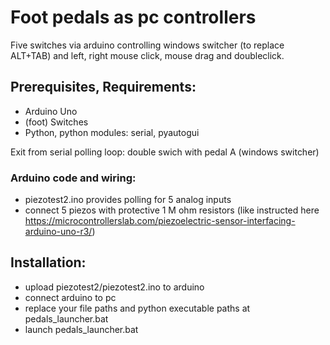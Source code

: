 Foot pedals as pc controllers
=======

Five switches via arduino controlling windows switcher (to replace ALT+TAB) and left, right mouse click, mouse drag and doubleclick.
 


## Prerequisites, Requirements: 
  * Arduino Uno
  * (foot) Switches
  * Python, python modules: serial, pyautogui

Exit from serial polling loop: double swich with pedal A (windows switcher)

### Arduino code and wiring: 
  * piezotest2.ino  provides polling for 5 analog inputs
  * connect 5 piezos with protective 1 M ohm resistors (like instructed here https://microcontrollerslab.com/piezoelectric-sensor-interfacing-arduino-uno-r3/)

## Installation: 
  * upload piezotest2/piezotest2.ino to arduino 
  * connect arduino to pc
  * replace your file paths and python executable paths at pedals_launcher.bat
  * launch pedals_launcher.bat
